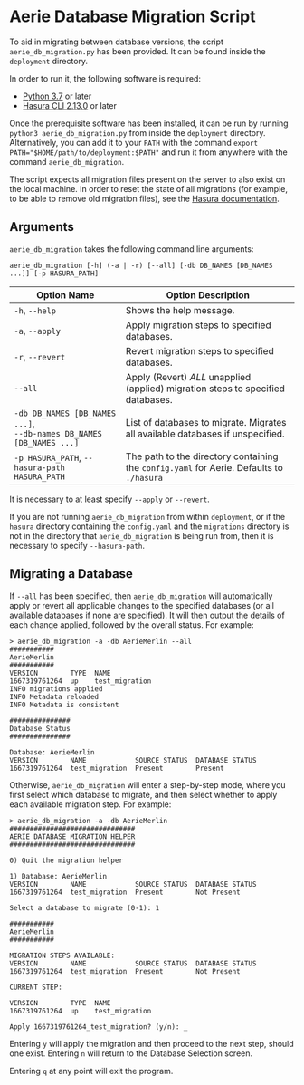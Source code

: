 # Aerie Database Migration Script

To aid in migrating between database versions, the script `aerie_db_migration.py` has 
been provided. It can be found inside the `deployment` directory.

In order to run it, the following software is required:
* [Python 3.7](https://www.python.org/downloads/) or later
* [Hasura CLI 2.13.0](https://hasura.io/docs/latest/hasura-cli/install-hasura-cli/) or later

Once the prerequisite software has been installed, it can be run by running `python3 aerie_db_migration.py` 
from inside the `deployment` directory. Alternatively, you can add it to your `PATH` with the command
`export PATH="$HOME/path/to/deployment:$PATH"` and run it from anywhere with the command `aerie_db_migration`.

The script expects all migration files present on the server to also exist on the local machine.
In order to reset the state of all migrations (for example, to be able to remove old migration files),
see the [Hasura documentation](https://hasura.io/docs/latest/migrations-metadata-seeds/resetting-migrations-metadata/).

## Arguments

`aerie_db_migration` takes the following command line arguments:

```
aerie_db_migration [-h] (-a | -r) [--all] [-db DB_NAMES [DB_NAMES ...]] [-p HASURA_PATH]
```

| Option Name                                                              | Option Description                                                                       |
|--------------------------------------------------------------------------|------------------------------------------------------------------------------------------|
| `-h`, `--help`                                                           | Shows the help message.                                                                  |
| `-a`, `--apply`                                                          | Apply migration steps to specified databases.                                            |
| `-r`, `--revert`                                                         | Revert migration steps to specified databases.                                           |
| `--all`                                                                  | Apply (Revert) *ALL* unapplied (applied) migration steps to specified databases.         |
| `-db DB_NAMES [DB_NAMES ...]`, <br/>`--db-names DB_NAMES [DB_NAMES ...]` | List of databases to migrate. Migrates all available databases if unspecified.           |
| `-p HASURA_PATH`, `--hasura-path HASURA_PATH`                            | The path to the directory containing the `config.yaml` for Aerie. Defaults to `./hasura` |

It is necessary to at least specify `--apply` or `--revert`.

If you are not running `aerie_db_migration` from within `deployment`, 
or if the `hasura` directory containing the `config.yaml` and the `migrations` directory 
is not in the directory that `aerie_db_migration` is being run from, then it is necessary to 
specify `--hasura-path`.

## Migrating a Database

If `--all` has been specified, then `aerie_db_migration` will automatically apply or revert
all applicable changes to the specified databases (or all available databases if none are specified).
It will then output the details of each change applied, followed by the overall status. For example:

```shell
> aerie_db_migration -a -db AerieMerlin --all
###########
AerieMerlin
###########
VERSION        TYPE  NAME
1667319761264  up    test_migration        
INFO migrations applied   
INFO Metadata reloaded                            
INFO Metadata is consistent                                  

###############
Database Status
###############

Database: AerieMerlin
VERSION        NAME            SOURCE STATUS  DATABASE STATUS
1667319761264  test_migration  Present        Present
```

Otherwise, `aerie_db_migration` will enter a step-by-step mode, 
where you first select which database to migrate, and then select whether
to apply each available migration step. For example: 

```shell
> aerie_db_migration -a -db AerieMerlin 
###############################
AERIE DATABASE MIGRATION HELPER
###############################

0) Quit the migration helper

1) Database: AerieMerlin
VERSION        NAME            SOURCE STATUS  DATABASE STATUS
1667319761264  test_migration  Present        Not Present

Select a database to migrate (0-1): 1

###########
AerieMerlin
###########

MIGRATION STEPS AVAILABLE:
VERSION        NAME            SOURCE STATUS  DATABASE STATUS
1667319761264  test_migration  Present        Not Present

CURRENT STEP:

VERSION        TYPE  NAME
1667319761264  up    test_migration

Apply 1667319761264_test_migration? (y/n): _
```
Entering `y` will apply the migration and then proceed to the next step,
should one exist. Entering `n` will return to the Database Selection screen.

Entering `q` at any point will exit the program.
